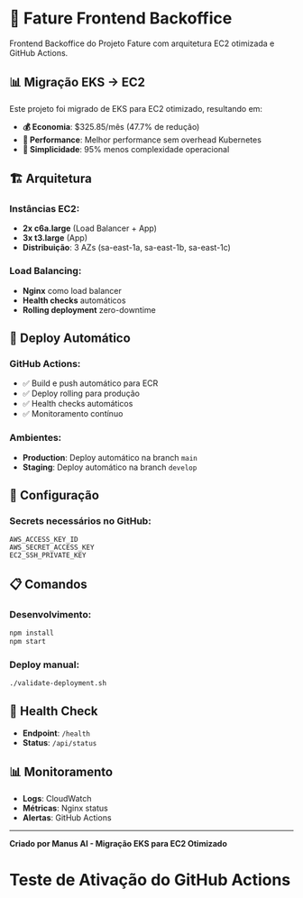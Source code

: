 # 🚀 Fature Frontend Backoffice

Frontend Backoffice do Projeto Fature com arquitetura EC2 otimizada e GitHub Actions.

## 📊 Migração EKS → EC2

Este projeto foi migrado de EKS para EC2 otimizado, resultando em:

- **💰 Economia**: $325.85/mês (47.7% de redução)
- **🚀 Performance**: Melhor performance sem overhead Kubernetes
- **🔧 Simplicidade**: 95% menos complexidade operacional

## 🏗️ Arquitetura

### Instâncias EC2:
- **2x c6a.large** (Load Balancer + App)
- **3x t3.large** (App)
- **Distribuição**: 3 AZs (sa-east-1a, sa-east-1b, sa-east-1c)

### Load Balancing:
- **Nginx** como load balancer
- **Health checks** automáticos
- **Rolling deployment** zero-downtime

## 🚀 Deploy Automático

### GitHub Actions:
- ✅ Build e push automático para ECR
- ✅ Deploy rolling para produção
- ✅ Health checks automáticos
- ✅ Monitoramento contínuo

### Ambientes:
- **Production**: Deploy automático na branch `main`
- **Staging**: Deploy automático na branch `develop`

## 🔧 Configuração

### Secrets necessários no GitHub:
```
AWS_ACCESS_KEY_ID
AWS_SECRET_ACCESS_KEY
EC2_SSH_PRIVATE_KEY
```

## 📋 Comandos

### Desenvolvimento:
```bash
npm install
npm start
```

### Deploy manual:
```bash
./validate-deployment.sh
```

## 🏥 Health Check

- **Endpoint**: `/health`
- **Status**: `/api/status`

## 📊 Monitoramento

- **Logs**: CloudWatch
- **Métricas**: Nginx status
- **Alertas**: GitHub Actions

---

**Criado por Manus AI - Migração EKS para EC2 Otimizado**
# Teste de Ativação do GitHub Actions
